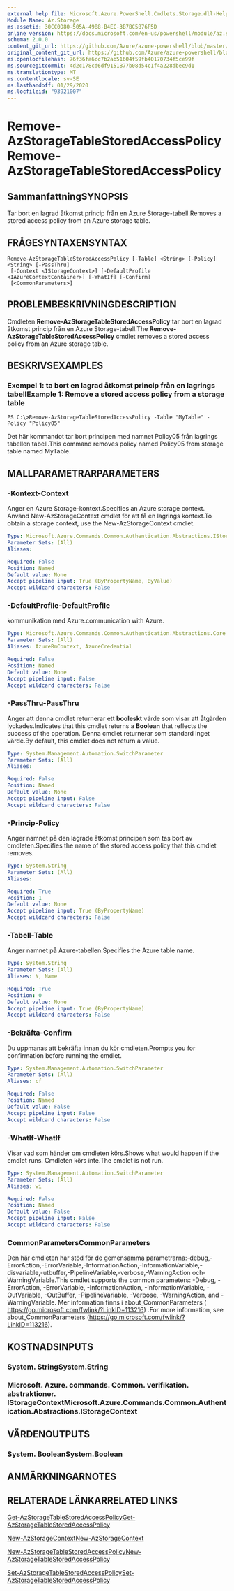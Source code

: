 ```yaml
---
external help file: Microsoft.Azure.PowerShell.Cmdlets.Storage.dll-Help.xml
Module Name: Az.Storage
ms.assetid: 30CC0D80-505A-4988-B4EC-3B7BC5B76F5D
online version: https://docs.microsoft.com/en-us/powershell/module/az.storage/remove-azstoragetablestoredaccesspolicy
schema: 2.0.0
content_git_url: https://github.com/Azure/azure-powershell/blob/master/src/Storage/Storage.Management/help/Remove-AzStorageTableStoredAccessPolicy.md
original_content_git_url: https://github.com/Azure/azure-powershell/blob/master/src/Storage/Storage.Management/help/Remove-AzStorageTableStoredAccessPolicy.md
ms.openlocfilehash: 76f36fa6cc7b2ab51604f59fb40170734f5ce99f
ms.sourcegitcommit: 4d2c178cd6df9151877b08d54c1f4a228dbec9d1
ms.translationtype: MT
ms.contentlocale: sv-SE
ms.lasthandoff: 01/29/2020
ms.locfileid: "93921007"
---
```

# <span data-ttu-id="f28e6-101">Remove-AzStorageTableStoredAccessPolicy</span><span class="sxs-lookup"><span data-stu-id="f28e6-101">Remove-AzStorageTableStoredAccessPolicy</span></span>

## <span data-ttu-id="f28e6-102">Sammanfattning</span><span class="sxs-lookup"><span data-stu-id="f28e6-102">SYNOPSIS</span></span>
<span data-ttu-id="f28e6-103">Tar bort en lagrad åtkomst princip från en Azure Storage-tabell.</span><span class="sxs-lookup"><span data-stu-id="f28e6-103">Removes a stored access policy from an Azure storage table.</span></span>

## <span data-ttu-id="f28e6-104">FRÅGESYNTAXEN</span><span class="sxs-lookup"><span data-stu-id="f28e6-104">SYNTAX</span></span>

```
Remove-AzStorageTableStoredAccessPolicy [-Table] <String> [-Policy] <String> [-PassThru]
 [-Context <IStorageContext>] [-DefaultProfile <IAzureContextContainer>] [-WhatIf] [-Confirm]
 [<CommonParameters>]
```

## <span data-ttu-id="f28e6-105">PROBLEMBESKRIVNING</span><span class="sxs-lookup"><span data-stu-id="f28e6-105">DESCRIPTION</span></span>
<span data-ttu-id="f28e6-106">Cmdleten **Remove-AzStorageTableStoredAccessPolicy** tar bort en lagrad åtkomst princip från en Azure Storage-tabell.</span><span class="sxs-lookup"><span data-stu-id="f28e6-106">The **Remove-AzStorageTableStoredAccessPolicy** cmdlet removes a stored access policy from an Azure storage table.</span></span>

## <span data-ttu-id="f28e6-107">BESKRIVS</span><span class="sxs-lookup"><span data-stu-id="f28e6-107">EXAMPLES</span></span>

### <span data-ttu-id="f28e6-108">Exempel 1: ta bort en lagrad åtkomst princip från en lagrings tabell</span><span class="sxs-lookup"><span data-stu-id="f28e6-108">Example 1: Remove a stored access policy from a storage table</span></span>
```
PS C:\>Remove-AzStorageTableStoredAccessPolicy -Table "MyTable" -Policy "Policy05"
```

<span data-ttu-id="f28e6-109">Det här kommandot tar bort principen med namnet Policy05 från lagrings tabellen tabell.</span><span class="sxs-lookup"><span data-stu-id="f28e6-109">This command removes policy named Policy05 from storage table named MyTable.</span></span>

## <span data-ttu-id="f28e6-110">MALLPARAMETRAR</span><span class="sxs-lookup"><span data-stu-id="f28e6-110">PARAMETERS</span></span>

### <span data-ttu-id="f28e6-111">-Kontext</span><span class="sxs-lookup"><span data-stu-id="f28e6-111">-Context</span></span>
<span data-ttu-id="f28e6-112">Anger en Azure Storage-kontext.</span><span class="sxs-lookup"><span data-stu-id="f28e6-112">Specifies an Azure storage context.</span></span>
<span data-ttu-id="f28e6-113">Använd New-AzStorageContext cmdlet för att få en lagrings kontext.</span><span class="sxs-lookup"><span data-stu-id="f28e6-113">To obtain a storage context, use the New-AzStorageContext cmdlet.</span></span>

```yaml
Type: Microsoft.Azure.Commands.Common.Authentication.Abstractions.IStorageContext
Parameter Sets: (All)
Aliases:

Required: False
Position: Named
Default value: None
Accept pipeline input: True (ByPropertyName, ByValue)
Accept wildcard characters: False
```

### <span data-ttu-id="f28e6-114">-DefaultProfile</span><span class="sxs-lookup"><span data-stu-id="f28e6-114">-DefaultProfile</span></span>
<span data-ttu-id="f28e6-115">kommunikation med Azure.</span><span class="sxs-lookup"><span data-stu-id="f28e6-115">communication with Azure.</span></span>

```yaml
Type: Microsoft.Azure.Commands.Common.Authentication.Abstractions.Core.IAzureContextContainer
Parameter Sets: (All)
Aliases: AzureRmContext, AzureCredential

Required: False
Position: Named
Default value: None
Accept pipeline input: False
Accept wildcard characters: False
```

### <span data-ttu-id="f28e6-116">-PassThru</span><span class="sxs-lookup"><span data-stu-id="f28e6-116">-PassThru</span></span>
<span data-ttu-id="f28e6-117">Anger att denna cmdlet returnerar ett **booleskt** värde som visar att åtgärden lyckades.</span><span class="sxs-lookup"><span data-stu-id="f28e6-117">Indicates that this cmdlet returns a **Boolean** that reflects the success of the operation.</span></span>
<span data-ttu-id="f28e6-118">Denna cmdlet returnerar som standard inget värde.</span><span class="sxs-lookup"><span data-stu-id="f28e6-118">By default, this cmdlet does not return a value.</span></span>

```yaml
Type: System.Management.Automation.SwitchParameter
Parameter Sets: (All)
Aliases:

Required: False
Position: Named
Default value: None
Accept pipeline input: False
Accept wildcard characters: False
```

### <span data-ttu-id="f28e6-119">-Princip</span><span class="sxs-lookup"><span data-stu-id="f28e6-119">-Policy</span></span>
<span data-ttu-id="f28e6-120">Anger namnet på den lagrade åtkomst principen som tas bort av cmdleten.</span><span class="sxs-lookup"><span data-stu-id="f28e6-120">Specifies the name of the stored access policy that this cmdlet removes.</span></span>

```yaml
Type: System.String
Parameter Sets: (All)
Aliases:

Required: True
Position: 1
Default value: None
Accept pipeline input: True (ByPropertyName)
Accept wildcard characters: False
```

### <span data-ttu-id="f28e6-121">-Tabell</span><span class="sxs-lookup"><span data-stu-id="f28e6-121">-Table</span></span>
<span data-ttu-id="f28e6-122">Anger namnet på Azure-tabellen.</span><span class="sxs-lookup"><span data-stu-id="f28e6-122">Specifies the Azure table name.</span></span>

```yaml
Type: System.String
Parameter Sets: (All)
Aliases: N, Name

Required: True
Position: 0
Default value: None
Accept pipeline input: True (ByPropertyName)
Accept wildcard characters: False
```

### <span data-ttu-id="f28e6-123">-Bekräfta</span><span class="sxs-lookup"><span data-stu-id="f28e6-123">-Confirm</span></span>
<span data-ttu-id="f28e6-124">Du uppmanas att bekräfta innan du kör cmdleten.</span><span class="sxs-lookup"><span data-stu-id="f28e6-124">Prompts you for confirmation before running the cmdlet.</span></span>

```yaml
Type: System.Management.Automation.SwitchParameter
Parameter Sets: (All)
Aliases: cf

Required: False
Position: Named
Default value: False
Accept pipeline input: False
Accept wildcard characters: False
```

### <span data-ttu-id="f28e6-125">-WhatIf</span><span class="sxs-lookup"><span data-stu-id="f28e6-125">-WhatIf</span></span>
<span data-ttu-id="f28e6-126">Visar vad som händer om cmdleten körs.</span><span class="sxs-lookup"><span data-stu-id="f28e6-126">Shows what would happen if the cmdlet runs.</span></span>
<span data-ttu-id="f28e6-127">Cmdleten körs inte.</span><span class="sxs-lookup"><span data-stu-id="f28e6-127">The cmdlet is not run.</span></span>

```yaml
Type: System.Management.Automation.SwitchParameter
Parameter Sets: (All)
Aliases: wi

Required: False
Position: Named
Default value: False
Accept pipeline input: False
Accept wildcard characters: False
```

### <span data-ttu-id="f28e6-128">CommonParameters</span><span class="sxs-lookup"><span data-stu-id="f28e6-128">CommonParameters</span></span>
<span data-ttu-id="f28e6-129">Den här cmdleten har stöd för de gemensamma parametrarna:-debug,-ErrorAction,-ErrorVariable,-InformationAction,-InformationVariable,-disvariable,-utbuffer,-PipelineVariable,-verbose,-WarningAction och-WarningVariable.</span><span class="sxs-lookup"><span data-stu-id="f28e6-129">This cmdlet supports the common parameters: -Debug, -ErrorAction, -ErrorVariable, -InformationAction, -InformationVariable, -OutVariable, -OutBuffer, -PipelineVariable, -Verbose, -WarningAction, and -WarningVariable.</span></span> <span data-ttu-id="f28e6-130">Mer information finns i about_CommonParameters ( https://go.microsoft.com/fwlink/?LinkID=113216) .</span><span class="sxs-lookup"><span data-stu-id="f28e6-130">For more information, see about_CommonParameters (https://go.microsoft.com/fwlink/?LinkID=113216).</span></span>

## <span data-ttu-id="f28e6-131">KOSTNADS</span><span class="sxs-lookup"><span data-stu-id="f28e6-131">INPUTS</span></span>

### <span data-ttu-id="f28e6-132">System. String</span><span class="sxs-lookup"><span data-stu-id="f28e6-132">System.String</span></span>

### <span data-ttu-id="f28e6-133">Microsoft. Azure. commands. Common. verifikation. abstraktioner. IStorageContext</span><span class="sxs-lookup"><span data-stu-id="f28e6-133">Microsoft.Azure.Commands.Common.Authentication.Abstractions.IStorageContext</span></span>

## <span data-ttu-id="f28e6-134">VÄRDEN</span><span class="sxs-lookup"><span data-stu-id="f28e6-134">OUTPUTS</span></span>

### <span data-ttu-id="f28e6-135">System. Boolean</span><span class="sxs-lookup"><span data-stu-id="f28e6-135">System.Boolean</span></span>

## <span data-ttu-id="f28e6-136">ANMÄRKNINGAR</span><span class="sxs-lookup"><span data-stu-id="f28e6-136">NOTES</span></span>

## <span data-ttu-id="f28e6-137">RELATERADE LÄNKAR</span><span class="sxs-lookup"><span data-stu-id="f28e6-137">RELATED LINKS</span></span>

[<span data-ttu-id="f28e6-138">Get-AzStorageTableStoredAccessPolicy</span><span class="sxs-lookup"><span data-stu-id="f28e6-138">Get-AzStorageTableStoredAccessPolicy</span></span>](./Get-AzStorageTableStoredAccessPolicy.md)

[<span data-ttu-id="f28e6-139">New-AzStorageContext</span><span class="sxs-lookup"><span data-stu-id="f28e6-139">New-AzStorageContext</span></span>](./New-AzStorageContext.md)

[<span data-ttu-id="f28e6-140">New-AzStorageTableStoredAccessPolicy</span><span class="sxs-lookup"><span data-stu-id="f28e6-140">New-AzStorageTableStoredAccessPolicy</span></span>](./New-AzStorageTableStoredAccessPolicy.md)

[<span data-ttu-id="f28e6-141">Set-AzStorageTableStoredAccessPolicy</span><span class="sxs-lookup"><span data-stu-id="f28e6-141">Set-AzStorageTableStoredAccessPolicy</span></span>](./Set-AzStorageTableStoredAccessPolicy.md)
